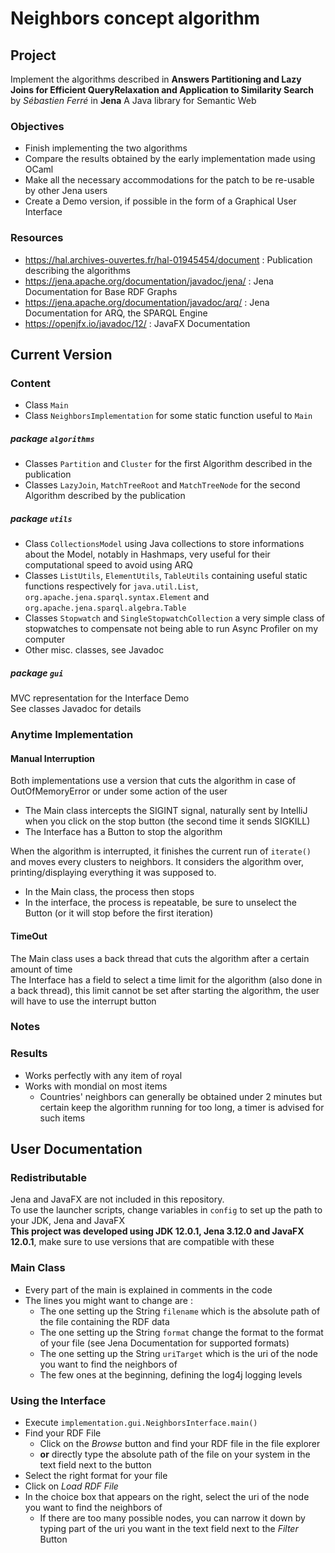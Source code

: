 # Neighbors concept algorithm  

## Project  
Implement the algorithms described in **Answers Partitioning and Lazy Joins for Efficient QueryRelaxation and Application to Similarity Search** by *Sébastien Ferré*
in **Jena** A Java library for Semantic Web  
### Objectives
* Finish implementing the two algorithms
* Compare the results obtained by the early implementation made using OCaml
* Make all the necessary accommodations for the patch to be re-usable by other Jena users
* Create a Demo version, if possible in the form of a Graphical User Interface
### Resources
* https://hal.archives-ouvertes.fr/hal-01945454/document : Publication describing the algorithms
* https://jena.apache.org/documentation/javadoc/jena/ : Jena Documentation for Base RDF Graphs
* https://jena.apache.org/documentation/javadoc/arq/ : Jena Documentation for ARQ, the SPARQL Engine
* https://openjfx.io/javadoc/12/ : JavaFX Documentation

## Current Version

### Content
* Class `Main` 
* Class `NeighborsImplementation` for some static function useful to `Main`

##### package `algorithms`
* Classes `Partition` and `Cluster` for the first Algorithm described in the publication
* Classes `LazyJoin`, `MatchTreeRoot` and `MatchTreeNode` for the second Algorithm described by the publication

##### package `utils`
* Class `CollectionsModel` using Java collections to store informations about the Model, 
notably in Hashmaps, very useful for their computational speed to avoid using ARQ
* Classes `ListUtils`, `ElementUtils`, `TableUtils` containing useful static functions 
respectively for `java.util.List`, `org.apache.jena.sparql.syntax.Element` and `org.apache.jena.sparql.algebra.Table`
* Classes `Stopwatch` and `SingleStopwatchCollection` a very simple class of stopwatches to compensate not being able to run Async Profiler on my computer
* Other misc. classes, see Javadoc

##### package `gui`
MVC representation for the Interface Demo  
See classes Javadoc for details

### Anytime Implementation

#### Manual Interruption
Both implementations use a version that cuts the algorithm in case of OutOfMemoryError or under some action of the user
  * The Main class intercepts the SIGINT signal, naturally sent by IntelliJ when you click on the stop button (the second time it sends SIGKILL)
  * The Interface has a Button to stop the algorithm
  
When the algorithm is interrupted, it finishes the current run of `iterate()` and moves every clusters to neighbors. 
It considers the algorithm over, printing/displaying everything it was supposed to.
  * In the Main class, the process then stops
  * In the interface, the process is repeatable, be sure to unselect the Button (or it will stop before the first iteration)

#### TimeOut
The Main class uses a back thread that cuts the algorithm after a certain amount of time  
The Interface has a field to select a time limit for the algorithm (also done in a back thread), 
this limit cannot be set after starting the algorithm, the user will have to use the interrupt button

### Notes

### Results
* Works perfectly with any item of royal
* Works with mondial on most items
   * Countries' neighbors can generally be obtained under 2 minutes but certain keep the algorithm running for too long, a timer is advised for such items

## User Documentation

### Redistributable
Jena and JavaFX are not included in this repository.  
To use the launcher scripts, change variables in `config` to set up the path to your JDK, Jena and JavaFX  
**This project was developed using JDK 12.0.1, Jena 3.12.0 and JavaFX 12.0.1**, make sure to use versions that are compatible with these

### Main Class
* Every part of the main is explained in comments in the code
* The lines you might want to change are : 
  * The one setting up the String `filename` which is the absolute path of the file containing the RDF data
  * The one setting up  the String `format` change the format to the format of your file (see Jena Documentation for supported formats) 
  * The one setting up the String `uriTarget` which is the uri of the node you want to find the neighbors of
  * The few ones at the beginning, defining the log4j logging levels


### Using the Interface
* Execute `implementation.gui.NeighborsInterface.main()`  
* Find your RDF File
  * Click on the *Browse* button and find your RDF file in the file explorer      
  * **or** directly type the absolute path of the file on your system in the text field next to the button  
* Select the right format for your file
* Click on *Load RDF File*
* In the choice box that appears on the right, select the uri of the node you want to find the neighbors of
  * If there are too many possible nodes, you can narrow it down by typing part of the uri you want in the text field next to the *Filter* Button


